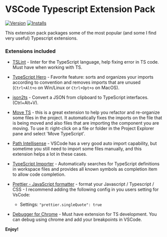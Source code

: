 # VSCode Typescript Extension Pack

[![Version](https://vsmarketplacebadge.apphb.com/version/loiane.ts-extension-pack.svg)](https://marketplace.visualstudio.com/items?itemName=loiane.ts-extension-pack)
[![Installs](https://vsmarketplacebadge.apphb.com/installs/loiane.ts-extension-pack.svg)](https://marketplace.visualstudio.com/items?itemName=loiane.ts-extension-pack)

This extension pack packages some of the most popular (and some I find very useful) Typescript extensions.

### Extensions included

* [TSLint](https://marketplace.visualstudio.com/items?itemName=ms-vscode.vscode-typescript-tslint-plugin) - linter for the TypeScript language, help fixing error in TS code. Must have when working with TS.

* [TypeScript Hero](https://marketplace.visualstudio.com/items?itemName=rbbit.typescript-hero) - Favorite feature: sorts and organizes your imports according to convention and removes imports that are unused (`Ctrl+Alt+o` on Win/Linux or `Ctrl+Opt+o` on MacOS).

* [json2ts](https://marketplace.visualstudio.com/items?itemName=GregorBiswanger.json2ts) - Convert a JSON from clipboard to TypeScript interfaces. (Ctrl+Alt+V).

* [Move TS](https://marketplace.visualstudio.com/items?itemName=stringham.move-ts) - this is a great extension to help you refactor and re-organize some files in the project. It automatically fixes the imports on the file that is being moved and also files that are importing the component you are moving. To use it: right-click on a file or folder in the Project Explorer pane and select 'Move TypeScript'.

* [Path Intellisense](https://marketplace.visualstudio.com/items?itemName=christian-kohler.path-intellisense) - VSCode has a very good auto import capability, but sometime you still need to import some files manually, and this extension helps a lot in these cases.

* [TypeScript Importer](https://marketplace.visualstudio.com/items?itemName=pmneo.tsimporter) - Automatically searches for TypeScript definitions in workspace files and provides all known symbols as completion item to allow code completion.

* [Prettier - JavaScript formatter](https://marketplace.visualstudio.com/items?itemName=esbenp.prettier-vscode) - format your Javascript / Typescript / CSS - I recommend adding the following config in you users setting for VsCode: 
  - Settings: `"prettier.singleQuote": true`

* [Debugger for Chrome](https://marketplace.visualstudio.com/items?itemName=msjsdiag.debugger-for-chrome) - Must have extension for TS development. You can debug using chrome and add your breakpoints in VSCode.

**Enjoy!**